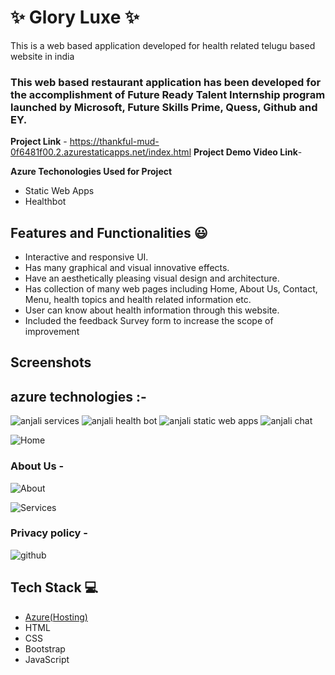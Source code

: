# ✨ Glory Luxe  ✨

This is a web based application developed for health related telugu based website in india

### This web based restaurant application has been developed for the accomplishment of Future Ready Talent Internship program launched by Microsoft, Future Skills Prime, Quess, Github and EY.


**Project Link** - https://thankful-mud-0f6481f00.2.azurestaticapps.net/index.html
**Project Demo Video Link**-


**Azure Techonologies Used for Project**

- Static Web Apps
- Healthbot


## Features and Functionalities 😃

- Interactive and responsive UI.
- Has many graphical and visual innovative effects.
- Have an aesthetically pleasing visual design and architecture.
- Has collection of many web pages including Home, About Us, Contact, Menu, health topics and health related information etc.
- User can know about health information through this website.
- Included the feedback Survey form to increase the scope of improvement 

## Screenshots
## azure technologies  :-
 ![anjali services](https://user-images.githubusercontent.com/114798109/216284111-05917d70-9477-4833-b6f7-e935e77f9f9f.jpg)
![anjali health bot](https://user-images.githubusercontent.com/114798109/216284127-1f47e868-57f8-4474-b95f-fec376b0d954.png)
![anjali static web apps](https://user-images.githubusercontent.com/114798109/216284147-48e1dd80-0b12-4266-bce1-a90e6076d0db.jpg)
![anjali chat](https://user-images.githubusercontent.com/114798109/216285427-b2144e46-257d-4bd8-bd96-58a58af7927a.jpg)



![Home](https://user-images.githubusercontent.com/114798109/207264813-8f85a29e-11b5-47bf-b0d3-4b7d35daae58.jpg)



### About Us -



![About](https://user-images.githubusercontent.com/114798109/207264789-9cabf864-2f73-4ccb-84a5-30de45e6d9ca.jpg)

![Services](https://user-images.githubusercontent.com/114798109/207264931-ce377842-e522-47f0-8be4-d47867597438.jpg)


### Privacy policy -


![github](https://user-images.githubusercontent.com/114798109/207264851-f447137f-17eb-4e0d-bae6-a42e38d22269.jpg)


## Tech Stack 💻

- [Azure(Hosting)](https://azure.microsoft.com/en-in/features/azure-portal/)
- HTML
- CSS
- Bootstrap
- JavaScript
